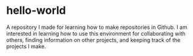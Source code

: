 # hello-world
A repository I made for learning how to make repositories in Github.
I am interested in learning how to use this environment for collaborating with others, finding information on  other projects, and keeping track of the projects I make.

